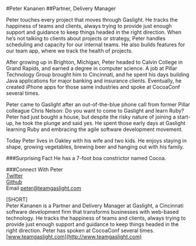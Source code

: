 #Peter Kananen##Partner, Delivery ManagerPeter touches every project that moves through Gaslight. He tracks the happiness of teams and clients, always trying to provide just enough support and guidance to keep things headed in the right direction. When he’s not talking to clients about projects or strategy, Peter handles scheduling and capacity for our internal teams. He also builds features for our team app, where we track the health of projects.After growing up in Brighton, Michigan, Peter headed to Calvin College in Grand Rapids, and earned a degree in computer science. A job at Pillar Technology Group brought him to Cincinnati, and he spent his days building Java applications for major banking and insurance clients. Eventually, he created iPhone apps for those same industries and spoke at CocoaConf several times.Peter came to Gaslight after an out-of-the-blue phone call from former Pillar colleague Chris Nelson: Do you want to come to Gaslight and learn Ruby? Peter had just bought a house, but despite the risky nature of joining a start-up, he took the plunge and said yes. He spent those early days at Gaslight learning Ruby and embracing the agile software development movement.Today Peter lives in Oakley with his wife and two kids. He enjoys staying in shape, growing vegetables, brewing beer and hanging out with his family.###Surprising FactHe has a 7-foot boa constrictor named Cocoa.###Connect With Peter<br>[Twitter](https://twitter.com/pkananen)<br>[Github](https://github.com/pkananen)<br>Email peter@teamgaslight.com[SHORT]<br>Peter Kananen is a Partner and Delivery Manager at Gaslight, a Cincinnati software development firm that transforms businesses with web-based technology. He tracks the happiness of teams and clients, always trying to provide just enough support and guidance to keep things headed in the right direction. Peter has spoken at CocoaConf several times. [www.teamgaslight.com](http://www.teamgaslight.com)